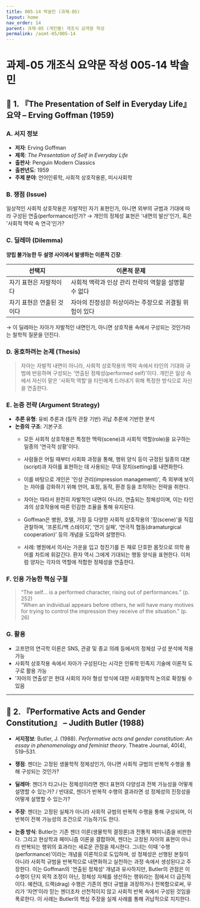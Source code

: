 ```yaml
---
title: 005-14 박솔민 (과제-05)
layout: home
nav_order: 14
parent: 과제-05 (개인별) 개조식 요약문 작성
permalink: /asmt-05/005-14
---
```


# 과제-05 개조식 요약문 작성 005-14 박솔민

## 📘 1. 『The Presentation of Self in Everyday Life』 요약 – Erving Goffman (1959)

### A. 서지 정보  
- **저자**: Erving Goffman  
- **제목**: *The Presentation of Self in Everyday Life*  
- **출판사**: Penguin Modern Classics 
- **출판년도**: 1959  
- **주제 분야**: 언어인류학, 사회적 상호작용론, 미시사회학


### B. 쟁점 (Issue)  
일상적인 사회적 상호작용은 자발적인 자기 표현인가, 아니면 외부의 규범과 기대에 따라 구성된 연출(performance)인가?
→ 개인의 정체성 표현은 '내면의 발산'인가, 혹은 '사회적 맥락 속 연극'인가?


### C. 딜레마 (Dilemma)  
**양립 불가능한 두 설명 사이에서 발생하는 이론적 긴장**:

| 선택지 | 이론적 문제 |
|--------|-------------|
| 자기 표현은 자발적이다 | 사회적 맥락과 인상 관리 전략의 역할을 설명할 수 없다 |
| 자기 표현은 연출된 것이다 | 자아의 진정성은 허상이라는 주장으로 귀결될 위험이 있다 |

→ 이 딜레마는 자아가 자발적인 내면인가, 아니면 상호작용 속에서 구성되는 것인가라는 철학적 질문을 던진다.


### D. 옹호하려는 논제 (Thesis)  
> 자아는 자발적 내면이 아니라, 사회적 상호작용의 맥락 속에서 타인의 기대와 규범에 반응하며 구성되는 '연출된 정체성(performed self)'이다. 개인은 일상 속에서 자신이 맡은 '사회적 역할'을 타인에게 드러내기 위해 특정한 방식으로 자신을 연출한다.


### E. 논증 전략 (Argument Strategy)  
- **추론 유형**: 유비 추론과 (질적 관찰 기반) 귀납 추론에 기반한 분석  
- **논증의 구조**:
  기본구조
  - 모든 사회적 상호작용은 특정한 맥락(scene)과 사회적 역할(role)을 요구하는 일종의 '연극적 상황'이다.
  - 사람들은 어릴 때부터 사회화 과정을 통해, 행위 양식 등이 규정된 일종의 대본(script)과 자아를 표현하는 데 사용되는 무대 장치(setting)를 내면화한다.
  - 이를 바탕으로 개인은 '인상 관리(impression management)', 즉 외부에 보이는 자아를 강화하기 위해 언어, 표정, 동작, 환경 등을 조작하는 전략을 취한다.
  - 자아는 따라서 완전히 자발적인 내면이 아니라, 연출되는 정체성이며, 이는 타인과의 상호작용에 따른 민감한 조율을 통해 유지된다.

  - Goffman은 병원, 호텔, 가정 등 다양한 사회적 상호작용의 '장(scene)'을 직접 관찰하며, ‘프론트/백 스테이지’, ‘연기 실패’, ‘연극적 협동(dramaturgical cooperation)’ 등의 개념을 도입하여 설명한다.
  - 사례: 병원에서 의사는 가운을 입고 청진기를 든 채로 단호한 몸짓으로 의학 용어를 차트에 휘갈긴다. 환자 역시 그에게 기대되는 행동 양식을 표현한다. 이처럼 양자는 각자의 역할에 적합한 정체성을 연출한다.


### F. 인용 가능한 핵심 구절
> “The self... is a performed character, rising out of performances.” (p. 252)  
> “When an individual appears before others, he will have many motives for trying to control the impression they receive of the situation.” (p. 26)


### G. 활용
- 고프먼의 연극학 이론은 SNS, 관광 및 종교 의례 등에서의 정체성 구성 분석에 적용 가능  
- 사회적 상호작용 속에서 자아가 구성된다는 시각은 인류학 민족지 기술에 이론적 도구로 활용 가능 
- '자아의 연출성'은 현대 사회의 자아 형성 방식에 대한 사회철학적 논의로 확장될 수 있음

---

## 📘 2. 『Performative Acts and Gender Constitution』 – Judith Butler (1988)

- **서지정보**: Butler, J. (1988). *Performative acts and gender constitution: An essay in phenomenology and feminist theory*. Theatre Journal, 40(4), 519–531.

- **쟁점**: 젠더는 고정된 생물학적 정체성인가, 아니면 사회적 규범의 반복적 수행을 통해 구성되는 것인가?  
- **딜레마**: 젠더가 타고나는 정체성이라면 젠더 표현의 다양성과 전복 가능성을 어떻게 설명할 수 있는가? / 반대로, 젠더가 반복적 수행의 결과라면 성 정체성의 진정성을 어떻게 설명할 수 있는가?
- **주장**: 젠더는 고정된 실체가 아니라 사회적 규범의 반복적 수행을 통해 구성되며, 이 반복이 전복 가능성의 조건으로 기능하기도 한다.  
- **논증 방식**: Butler는 기존 젠더 이론(생물학적 결정론)과 전통적 페미니즘을 비판한다. 그리고 현상학과 페미니즘 이론을 결합하여, 젠더는 고정된 자아의 표현이 아니라 반복되는 행위의 효과라는 새로운 관점을 제시한다. 그녀는 이때 ‘수행(performance)’이라는 개념을 이론적으로 도입하며, 성 정체성은 선행된 본질이 아니라 사회적 규범을 반복적으로 내면화하고 실천하는 과정 속에서 생성된다고 주장한다. 이는 Goffman의 '연출된 정체성' 개념과 유사하지만, Butler의 관점은 이 수행이 단지 외적 조정이 아닌, 정체성 자체를 생산하는 행위라는 점에서 더 급진적이다. 예컨대, 드랙(drag) 수행은 기존의 젠더 규범을 과장하거나 전복함으로써, 우리가 ‘자연’이라 믿는 젠더조차 선천적이지 않고 사회적 반복 속에서 구성된 것임을 폭로한다. 이 사례는 Butler의 핵심 주장을 실제 사례를 통해 귀납적으로 지지한다.